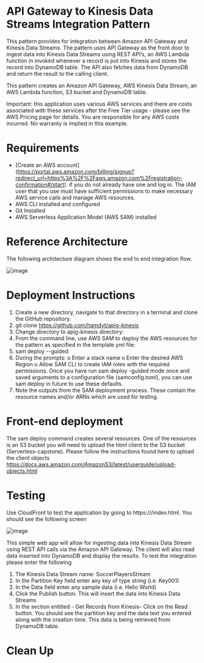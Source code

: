 # API Gateway to Kinesis Data Streams Integration Pattern

This pattern provides for integration between Amazon API Gateway and Kinesis Data Streams. The pattern uses API Gateway as the front door to ingest data into Kinesis Data Streams using REST API’s, an AWS Lambda function in invoked whenever a record is put into Kinesis and stores the record into DynamoDB table. The API also fetches data from DynamoDB and return the result to the calling client.

This pattern creates an Amazon API Gateway, AWS Kinesis Data Stream, an AWS Lambda function, S3 bucket and DynamoDB table. 

Important: this application uses various AWS services and there are costs associated with these services after the Free Tier usage - please see the AWS Pricing page for details. You are responsible for any AWS costs incurred. No warranty is implied in this example.

# Requirements
- [Create an AWS account] (https://portal.aws.amazon.com/billing/signup?redirect_url=https%3A%2F%2Faws.amazon.com%2Fregistration-confirmation#/start). if you do not already have one and log in. The IAM user that you use must have sufficient permissions to make necessary AWS service calls and manage AWS  resources.
- AWS CLI installed and configured
- Git Installed
- AWS Serverless Application Model (AWS SAM) installed

# Reference Architecture
The following architecture diagram shows the end to end integration flow.

![image](https://user-images.githubusercontent.com/20010017/142716013-7ec5a221-4c19-40de-a3a6-218b06248781.png)


 

# Deployment Instructions
1.	Create a new directory, navigate to that directory in a terminal and clone the GitHub repository:
2.	git clone https://github.com/hamdyt/apig-kinesis
3.	Change directory to apig-kinesis directory:
4.	From the command line, use AWS SAM to deploy the AWS resources for the pattern as specified in the template.yml file:
5.	sam deploy --guided
6.	During the prompts:
o   	Enter a stack name
o	    Enter the desired AWS Region
o	    Allow SAM CLI to create IAM roles with the required permissions.
Once you have run sam deploy -guided mode once and saved arguments to a configuration file (samconfig.toml), you can use sam deploy in future to use these defaults.
7.	Note the outputs from the SAM deployment process. These contain the resource names and/or ARNs which are used for testing.

# Front-end deployment
The sam deploy command creates several resources. One of the resources is an S3 bucket you will need to upload the html client to the S3 bucket (Serverless-capstone).
Please follow the instructions found here to upload the client objects
https://docs.aws.amazon.com/AmazonS3/latest/userguide/upload-objects.html


# Testing
Use CloudFront to test the application by going to https://<cloudfront domain name>/index.html. You should see the following screen
	
  ![image](https://user-images.githubusercontent.com/20010017/142715925-709d3b4b-28a2-44a0-8715-def9203810ea.png)

 

This simple web app will allow for ingesting data into Kinesis Data Stream using REST API calls via the Amazon API Gateway. The client will also read data inserted into DynamoDB and display the results.
To test the integration please enter the following
1.	The Kinesis Data Stream name: SoccerPlayersStream
2.	In the Partition Key field enter any key of type string (i.e. Key001)
3.	In the Data field enter any sample data (i.e. Hello World)
4.	Click the Publish button. This will insert the data into Kinesis Data Streams
5.	In the section entitled - Get Records from Kinesis- Click on the Read button. You should see the partition key and the data text you entered along with the creation time. This data is being retrieved from DynamoDB table.

# Clean Up
